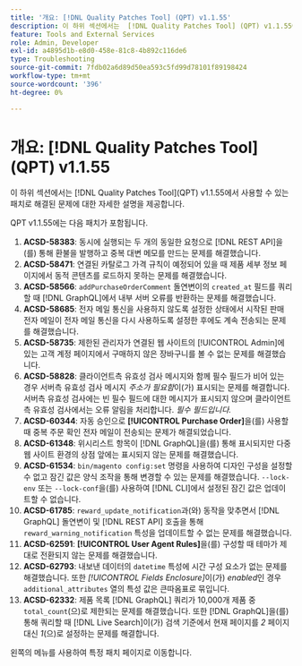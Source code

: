 ```yaml
---
title: '개요: [!DNL Quality Patches Tool] (QPT) v1.1.55'
description: 이 하위 섹션에서는  [!DNL Quality Patches Tool] (QPT) v1.1.55에서 사용할 수 있는 패치로 해결된 문제에 대한 자세한 설명을 제공합니다.
feature: Tools and External Services
role: Admin, Developer
exl-id: a4895d1b-e8d0-458e-81c8-4b892c116de6
type: Troubleshooting
source-git-commit: 7fdb02a6d89d50ea593c5fd99d78101f89198424
workflow-type: tm+mt
source-wordcount: '396'
ht-degree: 0%

---
```


# 개요: [!DNL Quality Patches Tool]&#x200B;(QPT) v1.1.55

이 하위 섹션에서는 [!DNL Quality Patches Tool]&#x200B;(QPT) v1.1.55에서 사용할 수 있는 패치로 해결된 문제에 대한 자세한 설명을 제공합니다.

QPT v1.1.55에는 다음 패치가 포함됩니다.

1. **ACSD-58383**: 동시에 실행되는 두 개의 동일한 요청으로 [!DNL REST API]을(를) 통해 환불을 발행하고 중복 대변 메모를 만드는 문제를 해결했습니다.
1. **ACSD-58471**: 연결된 카탈로그 가격 규칙이 예정되어 있을 때 제품 세부 정보 페이지에서 동적 콘텐츠를 로드하지 못하는 문제를 해결했습니다.
1. **ACSD-58566**: `addPurchaseOrderComment` 돌연변이의 `created_at` 필드를 쿼리할 때 [!DNL GraphQL]에서 내부 서버 오류를 반환하는 문제를 해결했습니다.
1. **ACSD-58685**: 전자 메일 통신을 사용하지 않도록 설정한 상태에서 시작된 판매 전자 메일이 전자 메일 통신을 다시 사용하도록 설정한 후에도 계속 전송되는 문제를 해결했습니다.
1. **ACSD-58735**: 제한된 관리자가 연결된 웹 사이트의 [!UICONTROL Admin]에 있는 고객 계정 페이지에서 구매하지 않은 장바구니를 볼 수 없는 문제를 해결했습니다.
1. **ACSD-58828**: 클라이언트측 유효성 검사 메시지와 함께 필수 필드가 비어 있는 경우 서버측 유효성 검사 메시지 *주소가 필요함*&#x200B;이(가) 표시되는 문제를 해결합니다. 서버측 유효성 검사에는 빈 필수 필드에 대한 메시지가 표시되지 않으며 클라이언트측 유효성 검사에서는 오류 알림을 처리합니다. *필수 필드입니다.*
1. **ACSD-60344**: 자동 승인으로 **[!UICONTROL Purchase Order]**&#x200B;을(를) 사용할 때 중복 주문 확인 전자 메일이 전송되는 문제가 해결되었습니다.
1. **ACSD-61348**: 위시리스트 항목이 [!DNL GraphQL]을(를) 통해 표시되지만 다중 웹 사이트 환경의 상점 앞에는 표시되지 않는 문제를 해결했습니다.
1. **ACSD-61534**: `bin/magento config:set` 명령을 사용하여 디자인 구성을 설정할 수 없고 잠긴 값은 양식 조작을 통해 변경할 수 있는 문제를 해결했습니다. `--lock-env` 또는 `--lock-conf`을(를) 사용하여 [!DNL CLI]에서 설정된 잠긴 값은 업데이트할 수 없습니다.
1. **ACSD-61785**: `reward_update_notification`과(와) 동작을 맞추면서 [!DNL GraphQL] 돌연변이 및 [!DNL REST API] 호출을 통해 `reward_warning_notification` 특성을 업데이트할 수 없는 문제를 해결했습니다.
1. **ACSD-62591**: **[!UICONTROL User Agent Rules]**&#x200B;을(를) 구성할 때 테마가 제대로 전환되지 않는 문제를 해결했습니다.
1. **ACSD-62793**: 내보낸 데이터의 `datetime` 특성에 시간 구성 요소가 없는 문제를 해결했습니다. 또한 *[!UICONTROL Fields Enclosure]*&#x200B;이(가) *enabled*&#x200B;인 경우 `additional_attributes` 열의 특성 값은 큰따옴표로 묶입니다.
1. **ACSD-62332**: 제품 목록 [!DNL GraphQL] 쿼리가 10,000개 제품 중 `total_count`(으)로 제한되는 문제를 해결했습니다. 또한 [!DNL GraphQL]을(를) 통해 쿼리할 때 [!DNL Live Search]이(가) 검색 기준에서 현재 페이지를 *2* 페이지 대신 *1*(으)로 설정하는 문제를 해결합니다.

왼쪽의 메뉴를 사용하여 특정 패치 페이지로 이동합니다.
